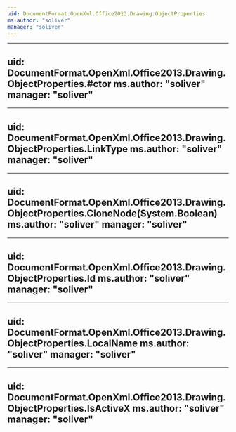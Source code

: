```yaml
---
uid: DocumentFormat.OpenXml.Office2013.Drawing.ObjectProperties
ms.author: "soliver"
manager: "soliver"
---
```


---
uid: DocumentFormat.OpenXml.Office2013.Drawing.ObjectProperties.#ctor
ms.author: "soliver"
manager: "soliver"
---

---
uid: DocumentFormat.OpenXml.Office2013.Drawing.ObjectProperties.LinkType
ms.author: "soliver"
manager: "soliver"
---

---
uid: DocumentFormat.OpenXml.Office2013.Drawing.ObjectProperties.CloneNode(System.Boolean)
ms.author: "soliver"
manager: "soliver"
---

---
uid: DocumentFormat.OpenXml.Office2013.Drawing.ObjectProperties.Id
ms.author: "soliver"
manager: "soliver"
---

---
uid: DocumentFormat.OpenXml.Office2013.Drawing.ObjectProperties.LocalName
ms.author: "soliver"
manager: "soliver"
---

---
uid: DocumentFormat.OpenXml.Office2013.Drawing.ObjectProperties.IsActiveX
ms.author: "soliver"
manager: "soliver"
---
